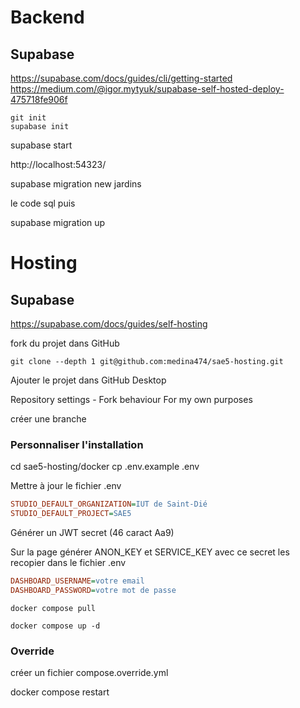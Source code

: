# Backend

## Supabase

https://supabase.com/docs/guides/cli/getting-started
https://medium.com/@igor.mytyuk/supabase-self-hosted-deploy-475718fe906f

```
git init
supabase init
```

supabase start

http://localhost:54323/

supabase migration new jardins

le code sql puis

supabase migration up

# Hosting

## Supabase

https://supabase.com/docs/guides/self-hosting

fork du projet dans GitHub

```
git clone --depth 1 git@github.com:medina474/sae5-hosting.git
```

Ajouter le projet dans GitHub Desktop

Repository settings - Fork behaviour
For my own purposes

créer une branche

### Personnaliser l'installation

cd sae5-hosting/docker
cp .env.example .env

Mettre à jour le fichier .env

```ini
STUDIO_DEFAULT_ORGANIZATION=IUT de Saint-Dié
STUDIO_DEFAULT_PROJECT=SAE5
```

Générer un JWT secret (46 caract Aa9)

Sur la page générer ANON_KEY et SERVICE_KEY avec ce secret les recopier dans le fichier .env

```ini
DASHBOARD_USERNAME=votre email
DASHBOARD_PASSWORD=votre mot de passe
```

```shell-session
docker compose pull

docker compose up -d
```

### Override

créer un fichier compose.override.yml

docker compose restart
